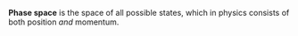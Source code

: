 **Phase space** is the space of all possible states, which in physics consists of both position _and_ momentum. 